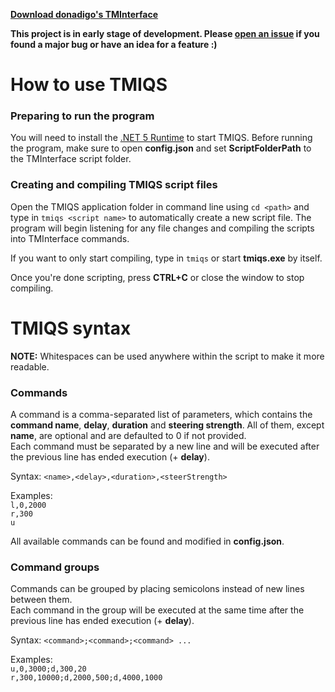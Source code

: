 **[Download donadigo's TMInterface](https://donadigo.github.io/tminterface)**

**This project is in early stage of development. Please [open an issue](https://github.com/phob144/TMInterfaceQuickScript/issues/new) if you found a major bug or have an idea for a feature :)**

# How to use TMIQS

### Preparing to run the program
You will need to install the [.NET 5 Runtime](https://dotnet.microsoft.com/download/dotnet/5.0) to start TMIQS. Before running the program, make sure to open **config.json** and set **ScriptFolderPath** to the TMInterface script folder.

### Creating and compiling TMIQS script files
Open the TMIQS application folder in command line using `cd <path>` and type in `tmiqs <script name>` to automatically create a new script file. The program will begin listening for any file changes and compiling the scripts into TMInterface commands.

If you want to only start compiling, type in `tmiqs` or start **tmiqs.exe** by itself.

Once you're done scripting, press **CTRL+C** or close the window to stop compiling.

# TMIQS syntax

**NOTE:** Whitespaces can be used anywhere within the script to make it more readable.

### Commands
A command is a comma-separated list of parameters, which contains the **command name**, **delay**, **duration** and **steering strength**. All of them, except **name**, are optional and are defaulted to 0 if not provided.  
Each command must be separated by a new line and will be executed after the previous line has ended execution (+ **delay**).

Syntax: `<name>,<delay>,<duration>,<steerStrength>`

Examples:  
`l,0,2000`  
`r,300`  
`u`

All available commands can be found and modified in **config.json**.

### Command groups
Commands can be grouped by placing semicolons instead of new lines between them.  
Each command in the group will be executed at the same time after the previous line has ended execution (+ **delay**).

Syntax: `<command>;<command>;<command> ...`

Examples:  
`u,0,3000;d,300,20`  
`r,300,10000;d,2000,500;d,4000,1000`
